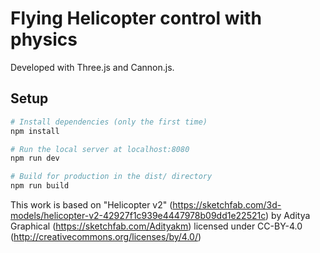 # Flying Helicopter control with physics

Developed with Three.js and Cannon.js.

## Setup

``` bash
# Install dependencies (only the first time)
npm install

# Run the local server at localhost:8080
npm run dev

# Build for production in the dist/ directory
npm run build
```

This work is based on "Helicopter v2" (https://sketchfab.com/3d-models/helicopter-v2-42927f1c939e4447978b09dd1e22521c) by Aditya Graphical (https://sketchfab.com/Adityakm) licensed under CC-BY-4.0 (http://creativecommons.org/licenses/by/4.0/)
